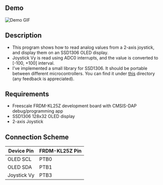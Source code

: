 ## Demo
![Demo GIF](./assets/oled-joystick-demo.gif)

## Description
* This program shows how to read analog values from a 2-axis joystick, and display them on an SSD1306 OLED display.
* Joystick Vy is read using ADC0 interrupts, and the value is converted to [-100, +100] interval.
* I've implemented a small library for SSD1306. It should be portable between different microcontrollers. You can find it under [this](./libs/SSD1306/) directory (any feedback is appreciated).

## Requirements
* Freescale FRDM-KL25Z development board with CMSIS-DAP debug/programming app
* SSD1306 128x32 OLED display
* 2-axis Joystick

## Connection Scheme
| Device Pin  | FRDM-KL25Z Pin |
|-------------|----------------|
| OLED SCL    | PTB0           |
| OLED SDA    | PTB1           |
| Joystick Vy | PTB3           |